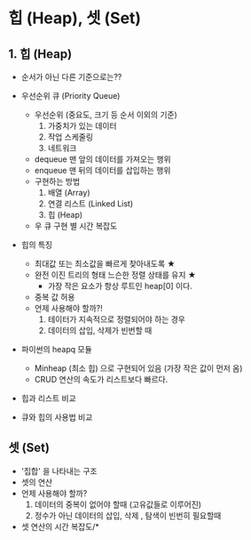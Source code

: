 # 힙 (Heap), 셋 (Set)

## 1. 힙 (Heap)

- 순서가 아닌 다른 기준으로는??
- 우선순위 큐 (Priority Queue)
  - 우선순위 (중요도, 크기 등 순서 이외의 기준)
    1. 가중치가 있는 데이터
    2. 작업 스케줄링
    3. 네트워크
  - dequeue 맨 앞의 데이터를 가져오는 행위
  - enqueue 맨 뒤의 데이터를 삽입하는 행위
  - 구현하는 방법
    1. 배열 (Array)
    2. 연결 리스트 (Linked List)
    3. 힙 (Heap)
  - 우 큐 구현 별 시간 복잡도
- 힙의 특징
  - 최대값 또는 최소값을 빠르게 찾아내도록 ★
  - 완전 이진 트리의 형태 느슨한 정렬 상태를 유지 ★
    - 가장 작은 요소가 항상 루트인 heap[0] 이다.
  - 중복 값 허용
  - 언제 사용해야 할까?!
    1. 테이터가 지속적으로 정렬되어야 하는 경우
    2. 데이터의 삽입, 삭제가 빈번할 때

- 파이썬의 heapq 모듈
  - Minheap (최소 힙) 으로 구현되어 있음 (가장 작은 값이 먼저 옴)
  - CRUD 연산의 속도가 리스트보다 빠르다.
- 힙과 리스트 비교
- 큐와 힙의 사용법 비교



## 셋 (Set)

- '집합' 을 나타내는 구조
- 셋의 연산
- 언제 사용해야 할까?
  1. 데이터의 중복이 없어야 할때 (고유값들로 이루어진)
  2. 정수가 아닌 데이터의 삽입, 삭제 , 탐색이 빈번히 필요할때 
- 셋 연산의 시간 복잡도/*